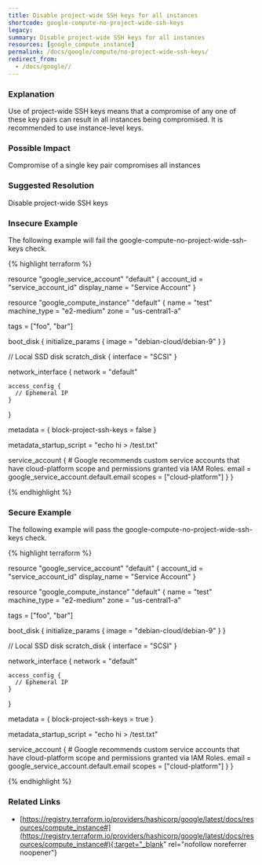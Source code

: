 ```yaml
---
title: Disable project-wide SSH keys for all instances
shortcode: google-compute-no-project-wide-ssh-keys
legacy: 
summary: Disable project-wide SSH keys for all instances 
resources: [google_compute_instance] 
permalink: /docs/google/compute/no-project-wide-ssh-keys/
redirect_from: 
  - /docs/google//
---
```


### Explanation

Use of project-wide SSH keys means that a compromise of any one of these key pairs can result in all instances being compromised. It is recommended to use instance-level keys.

### Possible Impact
Compromise of a single key pair compromises all instances

### Suggested Resolution
Disable project-wide SSH keys


### Insecure Example

The following example will fail the google-compute-no-project-wide-ssh-keys check.

{% highlight terraform %}

resource "google_service_account" "default" {
  account_id   = "service_account_id"
  display_name = "Service Account"
}

resource "google_compute_instance" "default" {
  name         = "test"
  machine_type = "e2-medium"
  zone         = "us-central1-a"

  tags = ["foo", "bar"]

  boot_disk {
    initialize_params {
      image = "debian-cloud/debian-9"
    }
  }

  // Local SSD disk
  scratch_disk {
    interface = "SCSI"
  }

  network_interface {
    network = "default"

    access_config {
      // Ephemeral IP
    }
  }

  metadata = {
    block-project-ssh-keys = false
  }

  metadata_startup_script = "echo hi > /test.txt"

  service_account {
    # Google recommends custom service accounts that have cloud-platform scope and permissions granted via IAM Roles.
    email  = google_service_account.default.email
    scopes = ["cloud-platform"]
  }
}

{% endhighlight %}



### Secure Example

The following example will pass the google-compute-no-project-wide-ssh-keys check.

{% highlight terraform %}

resource "google_service_account" "default" {
  account_id   = "service_account_id"
  display_name = "Service Account"
}

resource "google_compute_instance" "default" {
  name         = "test"
  machine_type = "e2-medium"
  zone         = "us-central1-a"

  tags = ["foo", "bar"]

  boot_disk {
    initialize_params {
      image = "debian-cloud/debian-9"
    }
  }

  // Local SSD disk
  scratch_disk {
    interface = "SCSI"
  }

  network_interface {
    network = "default"

    access_config {
      // Ephemeral IP
    }
  }

  metadata = {
    block-project-ssh-keys = true
  }

  metadata_startup_script = "echo hi > /test.txt"

  service_account {
    # Google recommends custom service accounts that have cloud-platform scope and permissions granted via IAM Roles.
    email  = google_service_account.default.email
    scopes = ["cloud-platform"]
  }
}

{% endhighlight %}



### Related Links


- [https://registry.terraform.io/providers/hashicorp/google/latest/docs/resources/compute_instance#](https://registry.terraform.io/providers/hashicorp/google/latest/docs/resources/compute_instance#){:target="_blank" rel="nofollow noreferrer noopener"}



